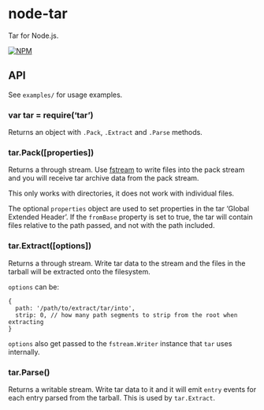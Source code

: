 node-tar
========

Tar for Node.js.

[![NPM](https://nodei.co/npm/tar.png)](https://nodei.co/npm/tar/)

API
---

See `examples/` for usage examples.

### var tar = require(‘tar’)

Returns an object with `.Pack`, `.Extract` and `.Parse` methods.

### tar.Pack(\[properties\])

Returns a through stream. Use [fstream](https://npmjs.org/package/fstream) to write files into the pack stream and you will receive tar archive data from the pack stream.

This only works with directories, it does not work with individual files.

The optional `properties` object are used to set properties in the tar ‘Global Extended Header’. If the `fromBase` property is set to true, the tar will contain files relative to the path passed, and not with the path included.

### tar.Extract(\[options\])

Returns a through stream. Write tar data to the stream and the files in the tarball will be extracted onto the filesystem.

`options` can be:

    {
      path: '/path/to/extract/tar/into',
      strip: 0, // how many path segments to strip from the root when extracting
    }

`options` also get passed to the `fstream.Writer` instance that `tar` uses internally.

### tar.Parse()

Returns a writable stream. Write tar data to it and it will emit `entry` events for each entry parsed from the tarball. This is used by `tar.Extract`.
